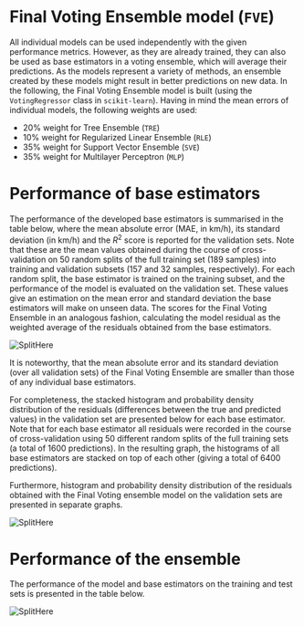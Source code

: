 # Final Voting Ensemble model (`FVE`)

All individual models can be used independently with the given performance metrics. 
However, as they are already trained, they can also be used as base estimators in a voting ensemble, which will average 
their predictions. 
As the models represent a variety of methods, an ensemble created by these models might result in better predictions on new data. In the following, the Final Voting Ensemble model is built (using the `VotingRegressor` class in `scikit-learn`). 
Having in mind the mean errors of individual models, the following weights are used:

* 20% weight for Tree Ensemble (`TRE`)
* 10% weight for Regularized Linear Ensemble (`RLE`)
* 35% weight for Support Vector Ensemble (`SVE`)
* 35% weight for Multilayer Perceptron (`MLP`)

# Performance of base estimators

The performance of the developed base estimators is summarised in the table below, where the mean absolute error (MAE, in km/h), its standard deviation (in km/h) and the $R^2$ score is reported for the validation sets. Note that these are the mean values obtained during the course of cross-validation on 50 random splits of the full training set (189 samples) into training and validation subsets (157 and 32 samples, respectively). For each random split, the base estimator is trained on the training subset, and the performance of the model is evaluated on the validation set. 
These values give an estimation on the mean error and standard deviation the base estimators will make on unseen data. 
The scores for the Final Voting Ensemble in an analogous fashion, calculating the model residual as the weighted average of the residuals obtained from the base estimators.
 
![SplitHere]()

It is noteworthy, that the mean absolute error and its standard deviation (over all validation sets) of the Final Voting Ensemble are smaller than those of any individual base estimators.

For completeness, the stacked histogram and probability density distribution of the residuals (differences between the true and predicted values) in the validation set are presented below for each base estimator. Note that for each base estimator all residuals were recorded in the course of cross-validation using 50 different random splits of the full training sets (a total of 1600 predictions). In the resulting graph, the histograms of all base estimators are stacked on top of each other (giving a total of 6400 predictions).

Furthermore, histogram and probability density distribution of the residuals obtained with the Final Voting ensemble model on the validation sets are presented in separate graphs.


![SplitHere]()

# Performance of the ensemble

The performance of the model and base estimators on the training and test sets is presented in the table below.

![SplitHere]()